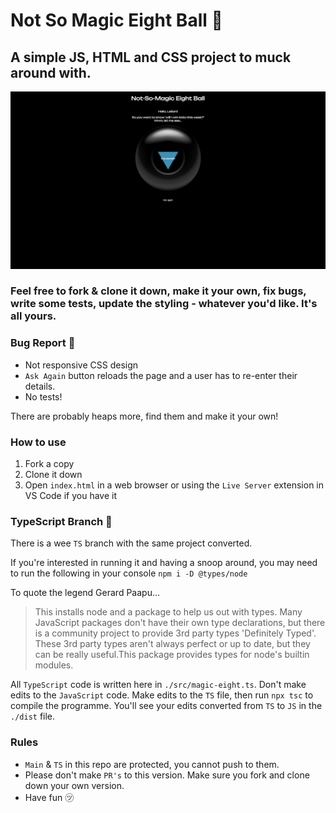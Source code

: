 # Not So Magic Eight Ball 🎱
## A simple JS, HTML and CSS project to muck around with.

![Screenshot of App v.0](./assets/browserScreenshot.png)


### Feel free to fork & clone it down, make it your own, fix bugs, write some tests, update the styling - whatever you'd like. It's all yours.

### Bug Report 🐞
- Not responsive CSS design
- `Ask Again` button reloads the page and a user has to re-enter their details.
- No tests!

There are probably heaps more, find them and make it your own!

### How to use
1. Fork a copy
2. Clone it down
3. Open `index.html` in a web browser or using the `Live Server` extension in VS Code if you have it

### TypeScript Branch 🌲
There is a wee `TS` branch with the same project converted.

If you're interested in running it and having a snoop around, you may need to run the following in your console
`npm i -D @types/node`

To quote the legend Gerard Paapu...

> This installs node and a package to help us out with types. Many JavaScript packages don't have their own type declarations, but there is a community project to provide 3rd party types 'Definitely Typed'. These 3rd party types aren't always perfect or up to date, but they can be really useful.This package provides types for node's builtin modules.

All `TypeScript` code is written here in `./src/magic-eight.ts`. Don't make edits to the `JavaScript` code. Make edits to the `TS` file, then run `npx tsc` to compile the programme. You'll see your edits converted from `TS` to `JS` in the `./dist` file.

### Rules
- `Main` & `TS` in this repo are protected, you cannot push to them.
- Please don't make `PR's` to this version. Make sure you fork and clone down your own version.
- Have fun ㋡
